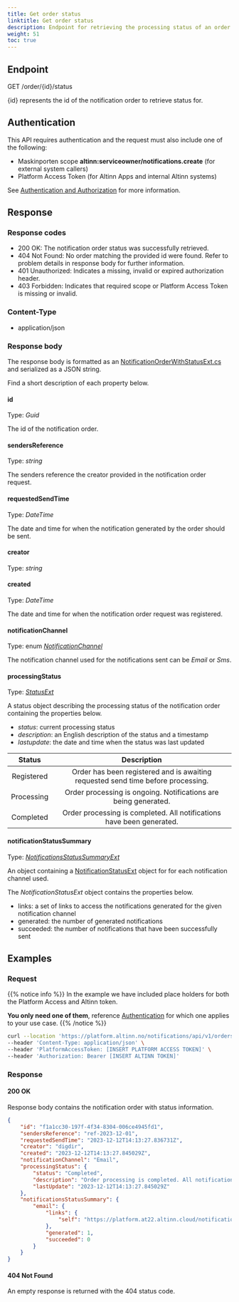 ```yaml
---
title: Get order status
linktitle: Get order status 
description: Endpoint for retrieving the processing status of an order and a summary of all generated notifications.
weight: 51
toc: true
---
```


## Endpoint

GET /order/{id}/status

{id} represents the id of the notification order to retrieve status for.

## Authentication

This API requires authentication and the request must also include one of the following: 
- Maskinporten scope __altinn:serviceowner/notifications.create__ (for external system callers) 
- Platform Access Token (for Altinn Apps and internal Altinn systems)

See [Authentication and Authorization](../../../api/#authentication--authorization) for more information.

## Response

### Response codes
- 200 OK: The notification order status was successfully retrieved.
- 404 Not Found: No order matching the provided id were found. Refer to problem details in response body for further information.
- 401 Unauthorized: Indicates a missing, invalid or expired authorization header.
- 403 Forbidden: Indicates that required scope or Platform Access Token is missing or invalid.

### Content-Type
- application/json

### Response body 
The response body is formatted as an 
[NotificationOrderWithStatusExt.cs](https://github.com/Altinn/altinn-notifications/blob/main/src/Altinn.Notifications/Models/NotificationOrderWithStatusExt.cs)
and serialized as a JSON string.

Find a short description of each property below.

#### id
Type: _Guid_

The id of the notification order.

#### sendersReference
Type: _string_

The senders reference the creator provided in the notification order request.

#### requestedSendTime
Type: _DateTime_

The date and time for when the notification generated by the order should be sent.

#### creator
Type: _string_


#### created
Type: _DateTime_

The date and time for when the notification order request was registered.

#### notificationChannel
Type: enum [_NotificationChannel_](https://github.com/Altinn/altinn-notifications/blob/main/src/Altinn.Notifications/Models/NotificationChannelExt.cs)

The notification channel used for the notifications sent can be _Email_ or _Sms_.

#### processingStatus
Type: [_StatusExt_](https://github.com/Altinn/altinn-notifications/blob/main/src/Altinn.Notifications/Models/StatusExt.cs)

A status object describing the processing status of the notification order containing the properties below.

  - _status_: current processing status 
  - _description_: an English description of the status and a timestamp 
  - _lastupdate_: the date and time when the status was last updated

|   Status   |                                   Description                                    |
| :--------: | :------------------------------------------------------------------------------: |
| Registered | Order has been registered and is awaiting requested send time before processing. |
| Processing |         Order processing is ongoing. Notifications are being generated.          |
| Completed  |      Order processing is completed. All notifications have been generated.       |


#### notificationStatusSummary
Type: [_NotificationsStatusSummaryExt_](https://github.com/Altinn/altinn-notifications/blob/main/src/Altinn.Notifications/Models/NotificationsStatusSummaryExt.cs)

An object containing a [NotificationStatusExt](https://github.com/Altinn/altinn-notifications/blob/main/src/Altinn.Notifications/Models/NotificationStatusExt.cs)
object for for each notification channel used.

The _NotificationStatusExt_ object contains  the properties below.
  - links: a set of links to access the notifications generated for the given notification channel
  - generated: the number of generated notifications
  - succeeded: the number of notifications that have been successfully sent
 
  
## Examples

### Request
{{% notice info %}}
In the example we have included place holders for both the Platform Access and Altinn token.

__You only need one of them__, reference [Authentication](#authentication) for which one applies to your use case.
{{% /notice %}}


```bash
curl --location 'https://platform.altinn.no/notifications/api/v1/orders/f1a1cc30-197f-4f34-8304-006ce4945fd1/status' \
--header 'Content-Type: application/json' \
--header 'PlatformAccessToken: [INSERT PLATFORM ACCESS TOKEN]' \
--header 'Authorization: Bearer [INSERT ALTINN TOKEN]' 
```

### Response

#### 200 OK
Response body contains the notification order with status information.

```json
{
    "id": "f1a1cc30-197f-4f34-8304-006ce4945fd1",
    "sendersReference": "ref-2023-12-01",
    "requestedSendTime": "2023-12-12T14:13:27.836731Z",
    "creator": "digdir",
    "created": "2023-12-12T14:13:27.845029Z",
    "notificationChannel": "Email",
    "processingStatus": {
        "status": "Completed",
        "description": "Order processing is completed. All notifications have been generated.",
        "lastUpdate": "2023-12-12T14:13:27.845029Z"
    },
    "notificationsStatusSummary": {
        "email": {
            "links": {
                "self": "https://platform.at22.altinn.cloud/notifications/api/v1/orders/f1a1cc30-197f-4f34-8304-006ce4945fd1/notifications/email"
            },
            "generated": 1,
            "succeeded": 0
        }
    }
}
```

#### 404 Not Found
An empty response is returned with the 404 status code.
